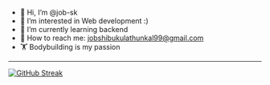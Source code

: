 - 👋 Hi, I’m @job-sk
- 👀 I’m interested in Web development :)
- 🌱 I’m currently learning backend
- 📩 How to reach me: jobshibukulathunkal99@gmail.com
- 🏋️ Bodybuilding is my passion

--------------------------------------------------

[![GitHub Streak](https://github-readme-streak-stats.herokuapp.com/?user=job-sk)](https://git.io/streak-stats)

<!---
job-sk/job-sk is a ✨ special ✨ repository because its `README.md` (this file) appears on your GitHub profile.
You can click the Preview link to take a look at your changes.
--->
